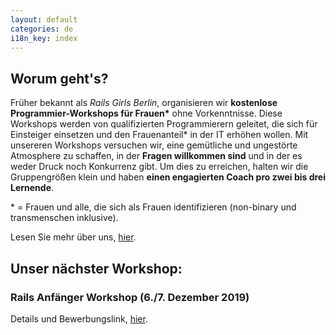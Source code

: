 ```yaml
---
layout: default
categories: de
i18n_key: index
---
```


## Worum geht's?
Früher bekannt als *Rails Girls Berlin*, organisieren wir **kostenlose Programmier-Workshops für Frauen\*** ohne Vorkenntnisse.
Diese Workshops werden von qualifizierten Programmierern geleitet, die sich für Einsteiger einsetzen und den Frauenanteil* in der IT erhöhen wollen. Mit unsereren Workshops versuchen wir, eine gemütliche und ungestörte Atmosphere zu schaffen, in der **Fragen willkommen sind** und in der es weder Druck noch Konkurrenz gibt. Um dies zu erreichen, halten wir die Gruppengrößen klein und haben **einen engagierten Coach pro zwei bis drei Lernende**.

\* = Frauen und alle, die sich als Frauen identifizieren (non-binary und transmenschen inklusive).

Lesen Sie mehr über uns, [hier](../de/about).

## Unser nächster Workshop:
### Rails Anfänger Workshop (6./7. Dezember 2019)
Details und Bewerbungslink, [hier](en/events/2019/12/07/rails-beginner-workshop/).
